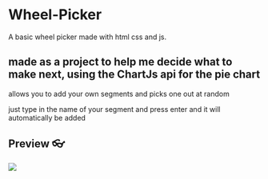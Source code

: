# Wheel-Picker
A basic wheel picker made with html css and js.


## made as a project to help me decide what to make next, using the ChartJs api for the pie chart

allows you to add your own segments and picks one out at random

just type in the name of your segment and press enter and it will automatically be added

## Preview 👓

<img src="https://media.giphy.com/media/v1.Y2lkPTc5MGI3NjExOWdzcjVwZzBzY3lpZ29xYzR0MTFvZmNsdHQ2a3A4OTNrYzg0dXVoOSZlcD12MV9pbnRlcm5hbF9naWZfYnlfaWQmY3Q9Zw/DQxKxsRZDbIQhl8tdM/giphy.gif">

